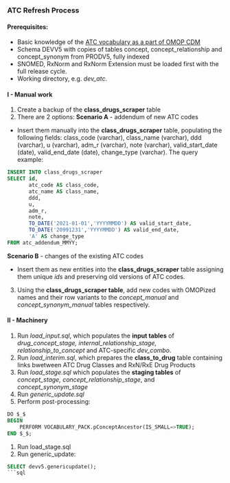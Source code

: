 ### ATC Refresh Process ###

#### Prerequisites: ####
* Basic knowledge of the [ATC vocabulary as a part of OMOP CDM](https://www.ohdsi.org/web/wiki/doku.php?id=documentation:vocabulary:atc)
* Schema DEVV5 with copies of tables concept, concept_relationship and concept_synonym from PRODV5, fully indexed
* SNOMED, RxNorm and RxNorm Extension must be loaded first with the full release cycle.
* Working directory, e.g. *dev_atc*.

#### I - Manual work ####
1. Create a backup of the **class_drugs_scraper** table
2. There are 2 options:
**Scenario A** - addendum of new ATC codes
- Insert them manually into the **class_drugs_scraper** table, populating the following fields: class_code (varchar), class_name (varchar), ddd (varchar), u (varchar), adm_r (varchar), note (varchar), valid_start_date (date), valid_end_date (date), change_type (varchar). The query example:
```sql
INSERT INTO class_drugs_scraper
SELECT id,
       atc_code AS class_code,
       atc_name AS class_name,
       ddd,
       u,
       adm_r,
       note,
       TO_DATE('2021-01-01','YYYYMMDD') AS valid_start_date,
       TO_DATE('20991231','YYYYMMDD') AS valid_end_date,
       'A' AS change_type
FROM atc_addendum_MMYY;
```
**Scenario B** - changes of the existing ATC codes 
- Insert them as new entities into the **class_drugs_scraper** table assigning them unique *ids* and preserving old versions of ATC codes.
3. Using the **class_drugs_scraper table**, add new codes with OMOPized names and their row variants to the *concept_manual* and *concept_synonym_manual* tables respectively.

#### II - Machinery ####
1. Run *load_input.sql*, which populates the **input tables** of *drug_concept_stage, internal_relationship_stage, relationship_to_concept* and ATC-specific *dev_combo*.
2. Run *load_interim.sql*, which prepares the **class_to_drug** table containing links bwetween ATC Drug Classes and RxN/RxE Drug Products 
3. Run *load_stage.sql* which populates the **staging tables** of *concept_stage, concept_relationship_stage*, and *concept_synonym_stage*
4. Run *generic_update.sql*
5. Perform post-processing:
```sql
DO $_$
BEGIN
	PERFORM VOCABULARY_PACK.pConceptAncestor(IS_SMALL=>TRUE);
END $_$;
```
1. Run load_stage.sql
2. Run generic_update:
```sql
SELECT devv5.genericupdate();
```sql
